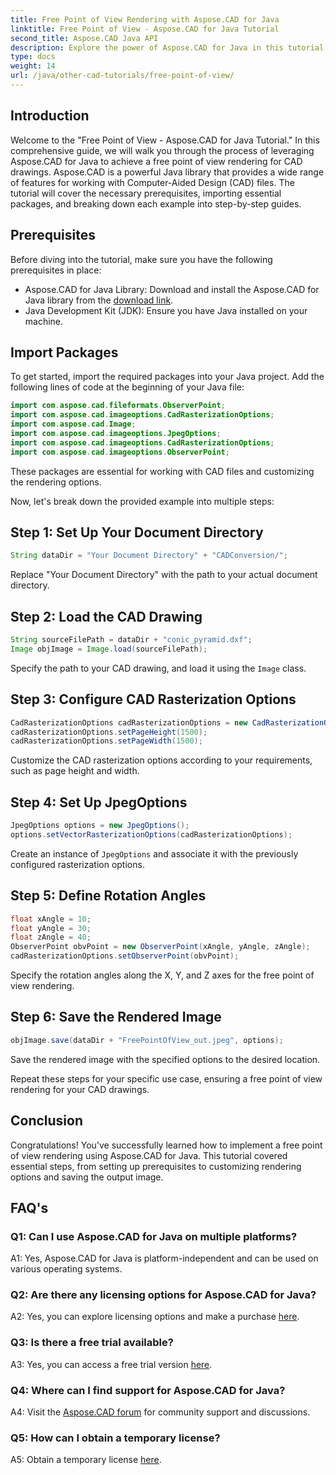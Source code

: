 ```yaml
---
title: Free Point of View Rendering with Aspose.CAD for Java
linktitle: Free Point of View - Aspose.CAD for Java Tutorial
second_title: Aspose.CAD Java API
description: Explore the power of Aspose.CAD for Java in this tutorial on achieving a free point of view rendering for CAD drawings. Unleash the potential of Aspose.CAD.
type: docs
weight: 14
url: /java/other-cad-tutorials/free-point-of-view/
---
```

## Introduction

Welcome to the "Free Point of View - Aspose.CAD for Java Tutorial." In this comprehensive guide, we will walk you through the process of leveraging Aspose.CAD for Java to achieve a free point of view rendering for CAD drawings. Aspose.CAD is a powerful Java library that provides a wide range of features for working with Computer-Aided Design (CAD) files. The tutorial will cover the necessary prerequisites, importing essential packages, and breaking down each example into step-by-step guides.

## Prerequisites

Before diving into the tutorial, make sure you have the following prerequisites in place:
- Aspose.CAD for Java Library: Download and install the Aspose.CAD for Java library from the [download link](https://releases.aspose.com/cad/java/).
- Java Development Kit (JDK): Ensure you have Java installed on your machine.

## Import Packages

To get started, import the required packages into your Java project. Add the following lines of code at the beginning of your Java file:
```java
import com.aspose.cad.fileformats.ObserverPoint;
import com.aspose.cad.imageoptions.CadRasterizationOptions;
import com.aspose.cad.Image;
import com.aspose.cad.imageoptions.JpegOptions;
import com.aspose.cad.imageoptions.CadRasterizationOptions;
import com.aspose.cad.imageoptions.ObserverPoint;
```

These packages are essential for working with CAD files and customizing the rendering options.

Now, let's break down the provided example into multiple steps:

## Step 1: Set Up Your Document Directory

```java
String dataDir = "Your Document Directory" + "CADConversion/";
```

Replace "Your Document Directory" with the path to your actual document directory.

## Step 2: Load the CAD Drawing

```java
String sourceFilePath = dataDir + "conic_pyramid.dxf";
Image objImage = Image.load(sourceFilePath);
```

Specify the path to your CAD drawing, and load it using the `Image` class.

## Step 3: Configure CAD Rasterization Options

```java
CadRasterizationOptions cadRasterizationOptions = new CadRasterizationOptions();
cadRasterizationOptions.setPageHeight(1500);
cadRasterizationOptions.setPageWidth(1500);
```

Customize the CAD rasterization options according to your requirements, such as page height and width.

## Step 4: Set Up JpegOptions

```java
JpegOptions options = new JpegOptions();
options.setVectorRasterizationOptions(cadRasterizationOptions);
```

Create an instance of `JpegOptions` and associate it with the previously configured rasterization options.

## Step 5: Define Rotation Angles

```java
float xAngle = 10;
float yAngle = 30;
float zAngle = 40;
ObserverPoint obvPoint = new ObserverPoint(xAngle, yAngle, zAngle);
cadRasterizationOptions.setObserverPoint(obvPoint);
```

Specify the rotation angles along the X, Y, and Z axes for the free point of view rendering.

## Step 6: Save the Rendered Image

```java
objImage.save(dataDir + "FreePointOfView_out.jpeg", options);
```

Save the rendered image with the specified options to the desired location.

Repeat these steps for your specific use case, ensuring a free point of view rendering for your CAD drawings.

## Conclusion

Congratulations! You've successfully learned how to implement a free point of view rendering using Aspose.CAD for Java. This tutorial covered essential steps, from setting up prerequisites to customizing rendering options and saving the output image.

## FAQ's

### Q1: Can I use Aspose.CAD for Java on multiple platforms?

A1: Yes, Aspose.CAD for Java is platform-independent and can be used on various operating systems.

### Q2: Are there any licensing options for Aspose.CAD for Java?

A2: Yes, you can explore licensing options and make a purchase [here](https://purchase.aspose.com/buy).

### Q3: Is there a free trial available?

A3: Yes, you can access a free trial version [here](https://releases.aspose.com/).

### Q4: Where can I find support for Aspose.CAD for Java?

A4: Visit the [Aspose.CAD forum](https://forum.aspose.com/c/cad/19) for community support and discussions.

### Q5: How can I obtain a temporary license?

A5: Obtain a temporary license [here](https://purchase.aspose.com/temporary-license/).
